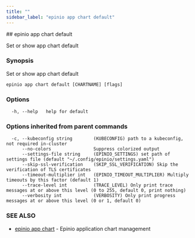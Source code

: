 ```yaml
---
title: ""
sidebar_label: "epinio app chart default"
---
```


<head>
  <link rel="canonical" href="https://docs.epinio.io/references/commands/cli/app/chart/epinio_app_chart_default"/>
</head>
## epinio app chart default

Set or show app chart default

### Synopsis

Set or show app chart default

```
epinio app chart default [CHARTNAME] [flags]
```

### Options

```
  -h, --help   help for default
```

### Options inherited from parent commands

```
  -c, --kubeconfig string        (KUBECONFIG) path to a kubeconfig, not required in-cluster
      --no-colors                Suppress colorized output
      --settings-file string     (EPINIO_SETTINGS) set path of settings file (default "~/.config/epinio/settings.yaml")
      --skip-ssl-verification    (SKIP_SSL_VERIFICATION) Skip the verification of TLS certificates
      --timeout-multiplier int   (EPINIO_TIMEOUT_MULTIPLIER) Multiply timeouts by this factor (default 1)
      --trace-level int          (TRACE_LEVEL) Only print trace messages at or above this level (0 to 255, default 0, print nothing)
      --verbosity int            (VERBOSITY) Only print progress messages at or above this level (0 or 1, default 0)
```

### SEE ALSO

* [epinio app chart](./epinio_app_chart.md)	 - Epinio application chart management

